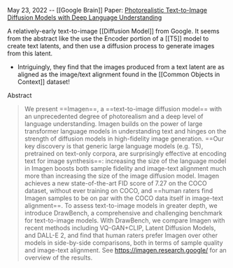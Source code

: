 
May 23, 2022 -- [[Google Brain]]
Paper: [Photorealistic Text-to-Image Diffusion Models with Deep Language Understanding](https://arxiv.org/abs/2205.11487)

A relatively-early text-to-image [[Diffusion Model]] from Google.
It seems from the abstract like the use the Encoder portion of a [[T5]] model to create text latents, and then use a diffusion process to generate images from this latent.
- Intriguingly, they find that the images produced from a text latent are as aligned as the image/text alignment found in the [[Common Objects in Context]] dataset!

Abstract
> We present ==Imagen==, a ==text-to-image diffusion model== with an unprecedented degree of photorealism and a deep level of language understanding. Imagen builds on the power of large transformer language models in understanding text and hinges on the strength of diffusion models in high-fidelity image generation. ==Our key discovery is that generic large language models (e.g. T5), pretrained on text-only corpora, are surprisingly effective at encoding text for image synthesis==: increasing the size of the language model in Imagen boosts both sample fidelity and image-text alignment much more than increasing the size of the image diffusion model. Imagen achieves a new state-of-the-art FID score of 7.27 on the COCO dataset, without ever training on COCO, and ==human raters find Imagen samples to be on par with the COCO data itself in image-text alignment==. To assess text-to-image models in greater depth, we introduce DrawBench, a comprehensive and challenging benchmark for text-to-image models. With DrawBench, we compare Imagen with recent methods including VQ-GAN+CLIP, Latent Diffusion Models, and DALL-E 2, and find that human raters prefer Imagen over other models in side-by-side comparisons, both in terms of sample quality and image-text alignment. See https://imagen.research.google/ for an overview of the results.